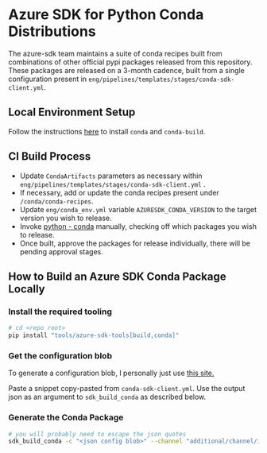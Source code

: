 # Azure SDK for Python Conda Distributions

The azure-sdk team maintains a suite of conda recipes built from combinations of other official pypi packages released from this repository. These packages are released on a 3-month cadence, built from a single configuration present in `eng/pipelines/templates/stages/conda-sdk-client.yml`.

## Local Environment Setup

Follow the instructions [here](https://docs.conda.io/projects/conda-build/en/latest/install-conda-build.html) to install `conda` and `conda-build`.

## CI Build Process

- Update `CondaArtifacts` parameters as necessary within `eng/pipelines/templates/stages/conda-sdk-client.yml` .
- If necessary, add or update the conda recipes present under `/conda/conda-recipes`.
- Update `eng/conda_env.yml` variable `AZURESDK_CONDA_VERSION` to the target version you wish to release.
- Invoke [python - conda](https://dev.azure.com/azure-sdk/internal/_build?definitionId=6321) manually, checking off which packages you wish to release.
- Once built, approve the packages for release individually, there will be pending approval stages.

## How to Build an Azure SDK Conda Package Locally

### Install the required tooling

```bash
# cd <repo root>
pip install "tools/azure-sdk-tools[build,conda]"
```

### Get the configuration blob

To generate a configuration blob, I personally just use [this site.](https://jsonformatter.org/yaml-to-json)

Paste a snippet copy-pasted from `conda-sdk-client.yml`. Use the output json as an argument to `sdk_build_conda` as described below.

### Generate the Conda Package

```bash
# you will probably need to escape the json quotes
sdk_build_conda -c "<json config blob>" --channel "additional/channel/if/you/want/one"
```

